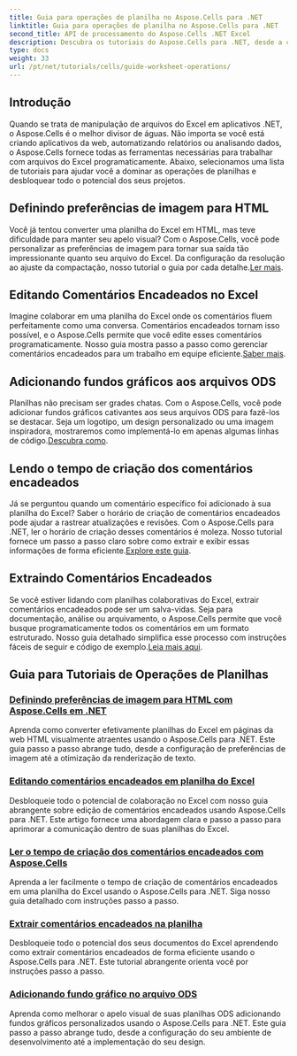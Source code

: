 ```yaml
---
title: Guia para operações de planilha no Aspose.Cells para .NET
linktitle: Guia para operações de planilha no Aspose.Cells para .NET
second_title: API de processamento do Aspose.Cells .NET Excel
description: Descubra os tutoriais do Aspose.Cells para .NET, desde a configuração de preferências de imagem para HTML até a adição de fundos gráficos no ODS. Aprenda com guias passo a passo.
type: docs
weight: 33
url: /pt/net/tutorials/cells/guide-worksheet-operations/
---
```

## Introdução

Quando se trata de manipulação de arquivos do Excel em aplicativos .NET, o Aspose.Cells é o melhor divisor de águas. Não importa se você está criando aplicativos da web, automatizando relatórios ou analisando dados, o Aspose.Cells fornece todas as ferramentas necessárias para trabalhar com arquivos do Excel programaticamente. Abaixo, selecionamos uma lista de tutoriais para ajudar você a dominar as operações de planilhas e desbloquear todo o potencial dos seus projetos.

## Definindo preferências de imagem para HTML 
 
Você já tentou converter uma planilha do Excel em HTML, mas teve dificuldade para manter seu apelo visual? Com o Aspose.Cells, você pode personalizar as preferências de imagem para tornar sua saída tão impressionante quanto seu arquivo do Excel. Da configuração da resolução ao ajuste da compactação, nosso tutorial o guia por cada detalhe.[Ler mais](./setting-image-preferences/).

## Editando Comentários Encadeados no Excel 
 
 Imagine colaborar em uma planilha do Excel onde os comentários fluem perfeitamente como uma conversa. Comentários encadeados tornam isso possível, e o Aspose.Cells permite que você edite esses comentários programaticamente. Nosso guia mostra passo a passo como gerenciar comentários encadeados para um trabalho em equipe eficiente.[Saber mais](./editing-threaded-comments/).

## Adicionando fundos gráficos aos arquivos ODS
  
 Planilhas não precisam ser grades chatas. Com o Aspose.Cells, você pode adicionar fundos gráficos cativantes aos seus arquivos ODS para fazê-los se destacar. Seja um logotipo, um design personalizado ou uma imagem inspiradora, mostraremos como implementá-lo em apenas algumas linhas de código.[Descubra como](./adding-graphic-background-in-ods-file/).

## Lendo o tempo de criação dos comentários encadeados  

 Já se perguntou quando um comentário específico foi adicionado à sua planilha do Excel? Saber o horário de criação de comentários encadeados pode ajudar a rastrear atualizações e revisões. Com o Aspose.Cells para .NET, ler o horário de criação desses comentários é moleza. Nosso tutorial fornece um passo a passo claro sobre como extrair e exibir essas informações de forma eficiente.[Explore este guia](./read-created-time-of-threaded-comment/).

## Extraindo Comentários Encadeados  

 Se você estiver lidando com planilhas colaborativas do Excel, extrair comentários encadeados pode ser um salva-vidas. Seja para documentação, análise ou arquivamento, o Aspose.Cells permite que você busque programaticamente todos os comentários em um formato estruturado. Nosso guia detalhado simplifica esse processo com instruções fáceis de seguir e código de exemplo.[Leia mais aqui](./extract-threaded-comments/).

## Guia para Tutoriais de Operações de Planilhas
### [Definindo preferências de imagem para HTML com Aspose.Cells em .NET](./setting-image-preferences/)
Aprenda como converter efetivamente planilhas do Excel em páginas da web HTML visualmente atraentes usando o Aspose.Cells para .NET. Este guia passo a passo abrange tudo, desde a configuração de preferências de imagem até a otimização da renderização de texto.
### [Editando comentários encadeados em planilha do Excel](./editing-threaded-comments/)
Desbloqueie todo o potencial de colaboração no Excel com nosso guia abrangente sobre edição de comentários encadeados usando Aspose.Cells para .NET. Este artigo fornece uma abordagem clara e passo a passo para aprimorar a comunicação dentro de suas planilhas do Excel.
### [Ler o tempo de criação dos comentários encadeados com Aspose.Cells](./read-created-time-of-threaded-comment/)
Aprenda a ler facilmente o tempo de criação de comentários encadeados em uma planilha do Excel usando o Aspose.Cells para .NET. Siga nosso guia detalhado com instruções passo a passo.
### [Extrair comentários encadeados na planilha](./extract-threaded-comments/)
Desbloqueie todo o potencial dos seus documentos do Excel aprendendo como extrair comentários encadeados de forma eficiente usando o Aspose.Cells para .NET. Este tutorial abrangente orienta você por instruções passo a passo.
### [Adicionando fundo gráfico no arquivo ODS](./adding-graphic-background-in-ods-file/)
Aprenda como melhorar o apelo visual de suas planilhas ODS adicionando fundos gráficos personalizados usando o Aspose.Cells para .NET. Este guia passo a passo abrange tudo, desde a configuração do seu ambiente de desenvolvimento até a implementação do seu design.